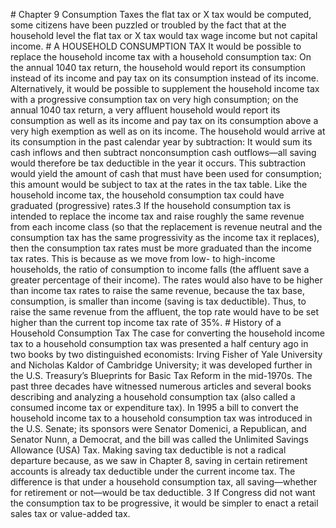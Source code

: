 \# Chapter 9 Consumption Taxes the flat tax or X tax would be computed, some citizens have been puzzled or troubled by the fact that at the household level the flat tax or X tax would tax wage income but not capital income. # A HOUSEHOLD CONSUMPTION TAX It would be possible to replace the household income tax with a household consumption tax: On the annual 1040 tax return, the household would report its consumption instead of its income and pay tax on its consumption instead of its income. Alternatively, it would be possible to supplement the household income tax with a progressive consumption tax on very high consumption; on the annual 1040 tax return, a very affluent household would report its consumption as well as its income and pay tax on its consumption above a very high exemption as well as on its income. The household would arrive at its consumption in the past calendar year by subtraction: It would sum its cash inflows and then subtract nonconsumption cash outflows—all saving would therefore be tax deductible in the year it occurs. This subtraction would yield the amount of cash that must have been used for consumption; this amount would be subject to tax at the rates in the tax table. Like the household income tax, the household consumption tax could have graduated (progressive) rates.3 If the household consumption tax is intended to replace the income tax and raise roughly the same revenue from each income class (so that the replacement is revenue neutral and the consumption tax has the same progressivity as the income tax it replaces), then the consumption tax rates must be more graduated than the income tax rates. This is because as we move from low- to high-income households, the ratio of consumption to income falls (the affluent save a greater percentage of their income). The rates would also have to be higher than income tax rates to raise the same revenue, because the tax base, consumption, is smaller than income (saving is tax deductible). Thus, to raise the same revenue from the affluent, the top rate would have to be set higher than the current top income tax rate of 35%. # History of a Household Consumption Tax The case for converting the household income tax to a household consumption tax was presented a half century ago in two books by two distinguished economists: Irving Fisher of Yale University and Nicholas Kaldor of Cambridge University; it was developed further in the U.S. Treasury’s Blueprints for Basic Tax Reform in the mid-1970s. The past three decades have witnessed numerous articles and several books describing and analyzing a household consumption tax (also called a consumed income tax or expenditure tax). In 1995 a bill to convert the household income tax to a household consumption tax was introduced in the U.S. Senate; its sponsors were Senator Domenici, a Republican, and Senator Nunn, a Democrat, and the bill was called the Unlimited Savings Allowance (USA) Tax. Making saving tax deductible is not a radical departure because, as we saw in Chapter 8, saving in certain retirement accounts is already tax deductible under the current income tax. The difference is that under a household consumption tax, all saving—whether for retirement or not—would be tax deductible. 3 If Congress did not want the consumption tax to be progressive, it would be simpler to enact a retail sales tax or value-added tax.